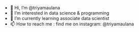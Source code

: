 - 👋 Hi, I’m @triyamaulana
- 👀 I’m interested in data science & programming
- 🌱 I’m currently learning associate data scientist
- 📫 How to reach me : find me on instagram: @triyamaulana

<!---
triyamaulana/triyamaulana is a ✨ special ✨ repository because its `README.md` (this file) appears on your GitHub profile.
You can click the Preview link to take a look at your changes.
--->
